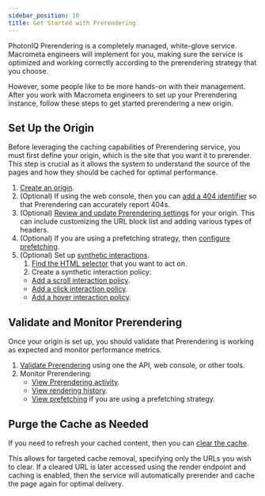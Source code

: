 ```yaml
---
sidebar_position: 10
title: Get Started with Prerendering
---
```


PhotonIQ Prerendering is a completely managed, white-glove service. Macrometa engineers will implement for you, making sure the service is optimized and working correctly according to the prerendering strategy that you choose.

However, some people like to be more hands-on with their management. After you work with Macrometa engineers to set up your Prerendering instance, follow these steps to get started prerendering a new origin.

## Set Up the Origin

Before leveraging the caching capabilities of Prerendering service, you must first define your origin, which is the site that you want it to prerender. This step is crucial as it allows the system to understand the source of the pages and how they should be cached for optimal performance.

1. [Create an origin](manage-origins/manage-origins.md#create-an-origin).
2. (Optional) If using the web console, then you can [add a 404 identifier](manage-404-identifiers.md#add-or-update-404-identifiers) so that Prerendering can accurately report 404s.
3. (Optional) [Review and update Prerendering settings](prerendering-settings.md) for your origin. This can include customizing the URL block list and adding various types of headers.
4. (Optional) If you are using a prefetching strategy, then [configure prefetching](manage-prefetching/configure-prefetching.md).
5. (Optional) Set up [synthetic interactions](./synthetic-interactions/).
   1. [Find the HTML selector](./synthetic-interactions/find-htmlselector.md) that you want to act on.
   2. Create a synthetic interaction policy:
    - [Add a scroll interaction policy](./synthetic-interactions/manage-scroll-interactions.md#add-scroll-policies).
    - [Add a click interaction policy](./synthetic-interactions/manage-click-interactions.md#add-click-policies).
    - [Add a hover interaction policy](./synthetic-interactions/manage-hover-interactions.md#add-hover-policies).

## Validate and Monitor Prerendering

Once your origin is set up, you should validate that Prerendering is working as expected and monitor performance metrics.

1. [Validate Prerendering](monitor-prerendering/validate-prerendering.md) using one the API, web console, or other tools.
2. Monitor Prerendering:
   - [View Prerendering activity](./monitor-prerendering/view-prerendering-activity.md).
   - [View rendering history](./monitor-prerendering/view-render-history.md).
   - [View prefetching](./manage-prefetching/view-prefetching.md) if you are using a prefetching strategy.

## Purge the Cache as Needed

If you need to refresh your cached content, then you can [clear the cache](./manage-cache/manage-cache.md#clear-the-cache).

This allows for targeted cache removal, specifying only the URLs you wish to clear. If a cleared URL is later accessed using the render endpoint and caching is enabled, then the service will automatically prerender and cache the page again for optimal delivery.

